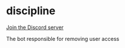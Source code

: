 # discipline
[Join the Discord server](https://discord.gg/m5tS4dgg)

The bot responsible for removing user access
